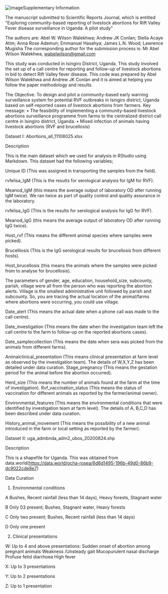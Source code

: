![image](https://github.com/user-attachments/assets/30f0f9f1-75d8-4fcd-bec6-5768c3867a1b)Supplementary Information

The manuscript submitted to Scientific Reports Journal, which is entitled "Exploring community-based reporting of livestock abortions for Rift Valley Fever disease surveillance in Uganda: A pilot study"

The authors are:  Abel W. Wilson Walekhwa; Andrew JK Conlan; Stella Acaye Atim; Anna Rose Ademun; Emmanuel Hasahya; James L.N. Wood; Lawrence Mugisha
The corresponding author for the submission process is: Mr Abel Wilson Walekhwa, wabelwilson@gmail.com

This study was conducted in Isingiro District, Uganda.  This study involved the set up of a call centre for reporting and follow-up of livestock abortions in bid to detect Rift Valley fever disease.
This code was prepared by Abel Wilson Walekhwa and Andrew JK Conlan and it is aimed at helping you follow the paper methodology and results.

The Objective: To design and pilot a community-based early warning surveillance system for potential RVF outbreaks in Isingiro district, Uganda based on self-reported cases of livestock abortions from farmers.
Key message: 
•	The feasibility of implementing a community-based livestock abortions surveillance programme from farms to the centralized district call centre in Isingiro district, Uganda.
•	Mixed infection of animals having livestock abortions (RVF and brucellosis)

Dataset I: Abortions_all_11108025.xlsx

Description

This is the main dataset which we used for analysis in RStudio using Markdown. This dataset had the following variables; 

Unique ID (This was assigned in transporting the samples from the field). 

rvfelisa_IgM (This is the results for serological analysis for IgM for RVF). 

Meanod_IgM (this means the average output of laboratory OD after running IgM twice). We ran twice as part of quality control and quality assurance in the laboratory. 

rvfelisa_IgG (This is the results for serological analysis for IgG for RVF). 

Meanod_IgG (this means the average output of laboratory OD after running IgG twice). 

Host_rvf (This means the different animal species where samples were picked). 

Brucelliosis (This is the IgG serological results for brucellosis from different hosts). 

Host_brucellosis (this means the animals where the samples were picked from to analyse for brucellosis). 

The parameters of gender, age, education, household_size, subcounty, parish, village were all from the person who was reporting the abortion alerts. Village is the smallest administrative unit followed by parish and subcounty. So, you are tracing the actual location of the animal/farms where abortions were occurring, you could use village. 

Date_alert (This means the actual date when a phone call was made to the call centre). 

Date_investigation (This means the date when the investigation team left the call centre to the farm to follow-up on the reported abortions cases). 

Date_samplecollection (This means the date when sera was picked from the animals from different farms). 

Animalclinical_presentation (This means clinical presentation at farm level as observed by the investigation team). The details of W,X,Y,Z has been detailed under data curation. Stage_pregnancy (This means the gestation period for the animal before the abortion occurred). 

Herd_size (This means the number of animals found at the farm at the time of investigation). Rvf_vaccination_status (This means the status of vaccination for different animals as reported by the farmer/animal owner). 

Environmental_features (This means the environmental conditions that were identified by investigation team at farm level). The details of A, B,C,D has been described under data curation. 

History_animal_movement (This means the possibility of a new animal introduced in the farm or local setting as reported by the farmer). 

Dataset II: uga_admbnda_adm2_ubos_20200824.shp	

Description

This is a shapefile for Uganda. This was obtained from data.world(https://data.world/ocha-rosea/6d6d1495-196b-49d0-86b9-dc9022cde8e7)

Data Curation

1.	Environmental conditions

A	Bushes, Recent rainfall (less than 14 days), Heavy forests, Stagnant water

B	Only 03 present; Bushes, Stagnant water, Heavy forests

C	Only two present; Bushes, Recent rainfall (less than 14 days)

D	Only one present

2.	Clinical presentations

W: Up to 4 and above presentations: Sudden onset of abortion among pregnant animals Weakness /Unsteady gait   Mucopurulent nasal discharge  Profuse fetid diarrhoea   High fever  


X: Up to 3 presentations

Y: Up to 2 presentations

Z: Up to 1 presentation



